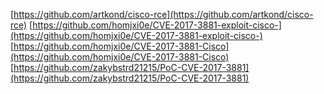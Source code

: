[https://github.com/artkond/cisco-rce](https://github.com/artkond/cisco-rce)
[https://github.com/homjxi0e/CVE-2017-3881-exploit-cisco-](https://github.com/homjxi0e/CVE-2017-3881-exploit-cisco-)
[https://github.com/homjxi0e/CVE-2017-3881-Cisco](https://github.com/homjxi0e/CVE-2017-3881-Cisco)
[https://github.com/zakybstrd21215/PoC-CVE-2017-3881](https://github.com/zakybstrd21215/PoC-CVE-2017-3881)
